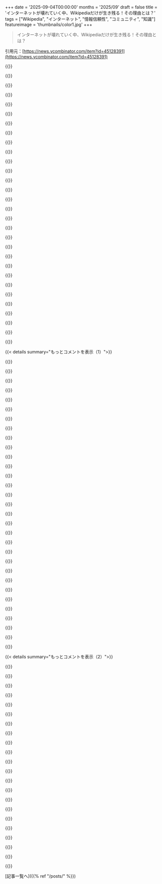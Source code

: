 +++
date = '2025-09-04T00:00:00'
months = '2025/09'
draft = false
title = 'インターネットが壊れていく中、Wikipediaだけが生き残る！その理由とは？'
tags = ["Wikipedia", "インターネット", "情報信頼性", "コミュニティ", "知識"]
featureimage = 'thumbnails/color1.jpg'
+++

> インターネットが壊れていく中、Wikipediaだけが生き残る！その理由とは？

引用元：[https://news.ycombinator.com/item?id=45128391](https://news.ycombinator.com/item?id=45128391)




{{<matomeQuote body="記事のアーカイブはこちらで読めるよ！<br>https://archive.is/rXgsz" userName="krunck" createdAt="2025/09/04 15:35:31" color="">}}




{{<matomeQuote body="最近、Wikipediaを“インターネット最後の良心”って言うトレンドがあるよね。素晴らしいのは分かるし、俺もWikimedia関連にめっちゃ時間使ってる。でも、Wikipediaを持ち上げすぎる記事は危険だと思うんだ。完璧じゃないし、完全に中立でも信頼できるわけでもない、欠点はあるよ。Wikipediaの本当の良さは、みんなが毎日少しずつ良くしようと頑張ってる“進行中のプロジェクト”であること。まだゴールじゃないし、永遠にゴールには到達しないだろうけど、毎日少しずつでも近づいていく。そこがWikipediaのすごいとこだよ。" userName="bawolff" createdAt="2025/09/04 16:49:58" color="#ff5c5c">}}




{{<matomeQuote body="知識合意システムに、俺らが合理的に期待できるのはこれくらいだと思うな。実際、“科学”が基づいてる価値観と同じで、毎日最善を尽くして改善し続けるってことだね。これより良いものが実際に運用されるのは想像しにくい。もっと多くを望んだり、現実が理想に及ばないと感じるのは簡単だけど、俺たちは今の混沌とした現実に生きてるんだ。Wikipedia万歳！" userName="xorvoid" createdAt="2025/09/04 17:50:11" color="#785bff">}}




{{<matomeQuote body="“科学”が基づいてる価値観と同じで、毎日最善を尽くして改善し続けるって話だけど、科学者たちは「真実（Truth）」なんてないって気づいてるんだよ。それは、どんどん良いモデルで真実に近づいていくシリーズがあるだけなんだ。でも哲学者はまだ「真実（Truth）」について話してるから、メッセージが届いてないみたい。俺たちが常に使ってる「穴だらけの抽象化（leaky abstractions）」がある限り、「真実（Truth）」を捉えることはできない。どこからも見えない視点なんてないからね。" userName="visarga" createdAt="2025/09/04 18:26:50" color="#45d325">}}




{{<matomeQuote body="Wikipediaは、かなり偏っていて、不利な事実に基づいた情報に対して、すべての要件を満たしていても自動的に削除され、異議を申し立てられないことがよくある。多くのページは縄張り争いのせいで事実上編集できない状態だ。漠然とした社会政治的なものは機能的に検閲されてて、Wikipediaもそれについて何もしてないんだよ。俺はあんまり行かなくなったな。" userName="citizenpaul" createdAt="2025/09/05 03:44:06" color="#ff33a1">}}




{{<matomeQuote body="うん、Wikipediaは本当に祝う価値があるよね。前の人の気持ちも分かるけど、純粋主義に陥りすぎると喜びの瞬間がなくなっちゃうから気をつけよう。" userName="abnercoimbre" createdAt="2025/09/04 18:08:45" color="">}}




{{<matomeQuote body="見ず知らずの人からの自主的な貢献と、不完全な監視っていうモデルが部分的にでも機能してるのは奇跡だね。この現象を研究することで、画期的な科学が生まれるかもしれないよ。" userName="mdp2021" createdAt="2025/09/04 17:07:48" color="">}}




{{<matomeQuote body="Wikipediaは批判することもできるし、称賛することもできるよ。" userName="sshine" createdAt="2025/09/04 21:16:15" color="">}}




{{<matomeQuote body="何かを誇りに思って誰かに話したら、良いねって言いながらも必ず何かケチをつけるやついるじゃん？これってまさにそんな感じだよ。マジで不必要。時と場所を考えてほしいね。" userName="xeromal" createdAt="2025/09/05 02:52:16" color="">}}




{{<matomeQuote body="Wikipediaのファンで、若い頃は記事をたくさん書いたんだ。でも人気が出るにつれて環境が敵対的になって、貢献するのが楽しくなくなっちゃった。<br>寄付のお願いも頻繁だけど、資金は十分あるんじゃないかな。批判は愛情の証だよ。" userName="sshine" createdAt="2025/09/05 03:44:56" color="">}}




{{<matomeQuote body="OpenStreetMapもネット上の良いものの一つだと思うよ。Wikipediaほど影響力はないし、運営も少し粗いけど、悪い企業に乗っ取られたり、変な方向に影響されたりするのをよく避けてるんだ。" userName="stevage" createdAt="2025/09/05 12:25:21" color="">}}




{{<matomeQuote body="科学者が”真実”はなくて、それを近似するより良いモデルだけって言ってるけど、ちょっと同意できないな。<br>エラーの可能性なく知識を生み出す手順がないってことなら分かるけど、”真実”が存在しないわけじゃないんだ。" userName="tshaddox" createdAt="2025/09/04 20:08:37" color="">}}




{{<matomeQuote body="Wikipediaってひどいよ。俺は管理者掲示板とか、オーストラリアのコミュニティとか、大事なことたくさん始めたのに永久追放されたんだ。オーストラリアの女性について記事を何十も書いたけど、誰も気にしなかった。<br>奴らは大体ひどいイジメっ子で負け犬だよ。記事作成よりURL修正とかカテゴリ分類ばっかりやってる。BrownHairedGirlっていう最悪な奴もいたけど、そいつも追放されたみたい。" userName="chris_wot" createdAt="2025/09/05 05:38:01" color="">}}




{{<matomeQuote body="偏りのないものなんて存在しないよ。それは単に君の偏見と合わないだけかもしれないね。" userName="LastTrain" createdAt="2025/09/05 03:50:26" color="">}}




{{<matomeQuote body="宇宙に公理的に真実で正しいものはほとんどない。数学くらいかな。僕らが知ってること全ては、結局合意なんだよ。<br>”真実”ってのは、僕らがそうだと同意するもので、宇宙は本当の真実を提供してくれない。<br>僕らの最も優れた頭脳が合意する最高の推測が、僕らが知っていることなんだ。" userName="estimator7292" createdAt="2025/09/04 21:22:46" color="#45d325">}}




{{<matomeQuote body="”事実上正しい情報が全ての要件を満たしても削除される”って言ってたけど、それってどんな例があるの？" userName="ragazzina" createdAt="2025/09/05 10:30:35" color="">}}




{{<matomeQuote body="Wikipediaの第一法則（ゼロ番目の法則）ってのは、理論上は絶対に成り立たないのに、実際には動いてるってことだよ。" userName="e3bc54b2" createdAt="2025/09/04 18:16:02" color="#ff5733">}}




{{<matomeQuote body="＞「真実じゃなければ、それは何？」って問いへの誤解があるね。科学者が追ってるのは真実じゃなくて事実なんだ。真実は文脈で変わるけど、事実は議論の余地がない。例えば、画面が緑に見えても、色覚異常の人には茶色に見えるかも。緑も赤も同時に真実になり得るけど、事実は、ある特定のEM周波数の混合が表示されてて、各々の脳がそれを違う風に解釈してるってことなんだよ。" userName="inetknght" createdAt="2025/09/04 20:55:18" color="#45d325">}}




{{<matomeQuote body="俺が映画や音楽をタダで手に入れるのは著作権侵害で良いのに、MetaがLLMの学習のために本をタダで手に入れるのは著作権侵害でダメなの？っていう皮肉だね。" userName="fkyoureadthedoc" createdAt="2025/09/05 13:53:06" color="#45d325">}}




{{<matomeQuote body="「ランダムな編集者」ってのは最初だけだったと思うよ。もう普通の人がWikipediaをそんなに編集できるとは思えないな。これはこれで良い面もあるけど、「ランダムな段階」はもう過去の話だよね。" userName="ozim" createdAt="2025/09/04 17:43:18" color="">}}




{{<matomeQuote body="完全に公平な資料を作るのは無理だよね、そりゃ。少なくとも俺が知ってるのは、自分の政治的立場を広めるためにWikipediaを使ってるって公言してて、反対意見を黙らせようとして仲裁の的になってる人が一人いる。でも、これはその話じゃないんだよ。" userName="Levitz" createdAt="2025/09/05 09:28:38" color="#ff33a1">}}




{{<matomeQuote body="Wikipediaの編集者って、中立的な視点に熱心な人もいれば、自分の利己的な目的でやってる人もいる。でも、もし俺が一生懸命にNPOV（中立的な視点）の記事を書こうとしても、あなたとは中立の考え方が違うから、やっぱり偏ってるって思われちゃうだろうね。ここに書かれてる一部の過激な意見（プロパガンダとか）を見ると、みんな自分と違う世界観の人が書いた記事を読んでるだけなんじゃないかなって思うんだ。不公平感とか陰謀論じみた考えが、俺には本当に理解できないよ。" userName="LastTrain" createdAt="2025/09/05 12:44:11" color="#ff33a1">}}




{{<matomeQuote body="＞宇宙には公理的に真実で正しいものはほとんどない。数学だけがそうだけど、あれは別カテゴリだね。俺の考えでは、数学（広義で）が正しいのは公理的な決定によるものなんだ。その決定の結果、俺たちは想像できるすべてを表現できない数学（例：選択公理／ZFCを見て）を実践することになる。今日人類が実践している数学は、公理を自己矛盾せず、観察可能な現象を説明するのに役立つように調整した結果だよ。この数学が普遍的または絶対的に正しいとは信じてない、ただ局所的にね。" userName="postmodern100" createdAt="2025/09/04 21:32:09" color="#ff33a1">}}




{{<matomeQuote body="自分と違う信念の人たちを、ひどい、邪悪な、憎むべき、真実嫌いの過激派だってバカげて歪曲するのって、あんたが戦ってるはずの「過激主義」や「思想的な敵を破壊しようとすること」そのものだって気づかないの？この皮肉がどうして分からないんだい？" userName="thegrim33" createdAt="2025/09/05 00:59:47" color="#ff33a1">}}




{{<matomeQuote body="意図せず偏見が入っちゃうのと、プロが意図的に仕込むプロパガンダとは違うんだよ。プロパガンダは事故なんかじゃないからね。" userName="d0mine" createdAt="2025/09/05 04:58:17" color="#ff5733">}}




{{<matomeQuote body="俺はWikipediaの記事を、ログインしなくても普段から編集してるよ。問題になりがちな、議論の的になってる記事なんて、全体のほんの一部なんだから。" userName="masfuerte" createdAt="2025/09/04 18:38:38" color="">}}




{{<matomeQuote body="昔Wikipediaの編集してたんだけど、特定のトロール集団が国際法に反する情報を推し進めてて、それに抵抗するのに疲れて辞めちゃったよ。" userName="2Gkashmiri" createdAt="2025/09/05 04:45:42" color="#38d3d3">}}




{{<matomeQuote body="強力な組織には甘いのに、個人には厳しいなんておかしいよね。見方を変えれば、すぐに共通点が見えてくるはずだよ。" userName="torium" createdAt="2025/09/05 14:09:06" color="">}}




{{<matomeQuote body="『1+1=2』とか『7は素数』みたいな、普遍的に正しいって言えることってあるんじゃないかな？" userName="ironSkillet" createdAt="2025/09/05 02:22:06" color="">}}




{{<matomeQuote body="最近、アメリカの下院共和党がWikipediaに一部の編集者の名前を明かすよう求めたってニュースがあったの、知ってる？URLはこれね: https://truthout.org/articles/house-republicans-investigate-..." userName="Zaheer" createdAt="2025/09/04 19:15:21" color="#38d3d3">}}




{{< details summary="もっとコメントを表示（1）">}}

{{<matomeQuote body="初期のインターネットユーザーじゃないけど、匿名性が重要だった理由がよくわかるよ。リアルでもオープンにしてるけど、政府とか会社がオンラインでの行動に何か影響を与えるのは勘弁してほしいな。" userName="Cthulhu_" createdAt="2025/09/05 08:35:39" color="#ff33a1">}}




{{<matomeQuote body="あちこちに聖書を置いたり、図書館から本を撤去したり、今度はWikipediaの編集者の名前を暴こうとしたりさ。ゆっくりだけど、着実に奴らの計画は進んでるよ。" userName="Jean-Papoulos" createdAt="2025/09/05 06:28:28" color="">}}




{{<matomeQuote body="連中は何十年も前から長期的な計画を実行してたけど、最近の動きの速さを見ると、賢い人が増える前に物事をロックダウンしようとしてるんじゃないかなって感じるよ。" userName="SlowTao" createdAt="2025/09/05 07:54:48" color="">}}




{{<matomeQuote body="Wikipediaは特定の情報源としてはいいんだけど、政治的な話題は特定の偏りがあるね。一番参考になるのは『Talk』ページだよ。そこには載ってないけど載せるべき情報とか、載ってるけど載せるべきじゃない情報が議論されてるからね。" userName="Whoppertime" createdAt="2025/09/04 21:02:15" color="#785bff">}}




{{<matomeQuote body="それって具体的な例があるの？僕としてはWikipediaって結構公平で、事実に基づいてると思うけどな。『NPOV』ポリシーもあるし、これだけ多様な問題がある中で偏りがないのはすごいと思うよ。URLはこれね: https://en.m.wikipedia.org/wiki/Wikipedia:Neutral_point_of_v..." userName="savef" createdAt="2025/09/04 21:07:03" color="#45d325">}}




{{<matomeQuote body="政治的な話題になると、編集者は左寄りのメディアを参考にすることが多くて、右寄りのソースとのバランスが取れてないんだ。アメリカ人じゃない僕からすると、これはすごく明らかだよ。Reutersですら、今や明らかに左寄りだもんね。" userName="krmboya" createdAt="2025/09/05 02:49:08" color="#45d325">}}




{{<matomeQuote body="Human Anusページのトークアーカイブは、20年分の穴フェチの人たちと、自分の写真をアップロードしようとした人たちでカオスになってるんだってさ。" userName="fishmicrowaver" createdAt="2025/09/04 21:09:16" color="">}}




{{<matomeQuote body="ディックピクチャーをアップロードする人向けの警告文、マジ面白いよ。これ見て→ https://commons.wikimedia.org/wiki/Template:Nopenis" userName="bawolff" createdAt="2025/09/04 21:46:54" color="#38d3d3">}}




{{<matomeQuote body="Wikipedia/Wikimediaのアップロードに自動でNSFW/ヌード検出器ってあるのかな？これだけ規模が大きければありそうだけど、実際どうなんだろう。君、前にWikipediaの.onion URLの提案見てた時にユーザーページで見かけたから、詳しいかと思って聞いてみたよ。" userName="aspenmayer" createdAt="2025/09/05 01:30:59" color="">}}




{{<matomeQuote body="「政治的なことを聞くと、特定の意見に偏る」っていうけど、政治的な論争を公平にまとめるのに、Wikipediaより良いものってあるのかな？チャーチルの「民主主義は最悪の政治形態だ。これまで試されてきた他の全ての政治形態を除けばだが」って言葉を思い出すよ。" userName="tim333" createdAt="2025/09/05 12:19:13" color="#ff5733">}}




{{<matomeQuote body="自動検出器は知らないな。基本は手動レビューだと思うよ。WikimediaのNSFW画像は、議論の的になりやすい問題なんだ。必要なケースもあるけど、どこまで許すかってのはかなり揉める。Wikipediaは伝統的に検閲反対の立場だよ。そういえば、創設者のJimmy Walesがヌードを含む古典芸術を大量に削除しようとして、ユーザー権限を剥奪されたことがあったな。児童性的虐待画像には自動フィルターがあるけど、詳細不明。もし反応したらFBIに通報されるんじゃないかな。" userName="bawolff" createdAt="2025/09/05 02:41:29" color="#ff5c5c">}}




{{<matomeQuote body="Jimmyの権限剥奪は聞いたことあったけど、理由までは知らなかったんだ。将来の批判や法的な問題を防ごうとしたんだろうけど、まあ、代表者って大変だよね。彼の両手を縛っておくことで、彼がやったと言えるようにするのは理にかなってるのかも。個人の権威と集団の権威の面白い関係だ。NSFW画像の処理担当者には本当に頭が下がるよ。大変で重要な仕事だよね。" userName="aspenmayer" createdAt="2025/09/05 02:48:10" color="">}}




{{<matomeQuote body="Wikipediaが完全に否定された優生学の議論をオウム返ししないことに、そんなに怒ってるの？" userName="creatonez" createdAt="2025/09/05 05:51:35" color="#785bff">}}




{{<matomeQuote body="[NSFW] https://en.wikipedia.org/wiki/Wikipedia:Wikipedia_Signpost/2... に、この問題のまとめがあるよ。Foxニュースが当時、Wikipediaがポルノだらけだって報道してたみたいだね。Jimmyが削除したのは、1800年代のちょっときわどい芸術作品がいくつかで、他は性教育的なものか、露出趣味的なものだろうけど、一番の問題は、彼が正規の手続きを踏まずに単独で削除したことなんだ。" userName="bawolff" createdAt="2025/09/05 03:41:47" color="#45d325">}}




{{<matomeQuote body="Reutersって左寄りなの？どうして？ニュース配信社だし、俺が見た限りじゃ、単に事実をまとめてるだけに見えるけどな。今、一番議論になりそうな記事をいくつか見てみたけど、公平に見えるよ。例えばこれ→ https://www.reuters.com/world/us/dozens-detained-us-immigrat... とこれ→ https://www.reuters.com/world/middle-east/what-would-wider-r...。Wikipediaでも信頼できる情報源ってなってるしね。CNNやThe Wall Street Journalとも比較してみたけど、Reutersは「概ね信頼できる」って評価だね。" userName="nl" createdAt="2025/09/05 05:56:04" color="#ff5733">}}




{{<matomeQuote body="「優生学」に飛躍した時点で俺の言いたいことが証明されちゃったね。" userName="ljsprague" createdAt="2025/09/05 08:16:24" color="">}}




{{<matomeQuote body="ポリシーが中立でも記事自体が中立になるとは限らないよ。事実と意見の境界線は曖昧だし、特定の視点にどれだけ注力するかで印象は大きく変わる。たとえ中立を心がけても、周りの文化の影響を受けるのは避けられないんだ。" userName="crote" createdAt="2025/09/04 21:26:42" color="#ff33a1">}}




{{<matomeQuote body="他の人はReutersじゃなくてAPのことを言ってるんじゃないかな。APは2016年頃からどんどん左寄りになってて、編集ガイドラインでもそれが明らか。 respected bias ratings (https://www.allsides.com/media-bias/media-bias-chart) でもバイアスが認められてるよ。Reutersは通常中道とされてるけどね。" userName="SilverElfin" createdAt="2025/09/05 06:38:38" color="#ff5733">}}




{{<matomeQuote body="詳しい解説ありがとう！でも、ファイルの内容じゃなくて、手順を踏まずに一人で削除したことが問題だったんでしょ？その結果、Wikipediaのポリシーは何か変わったのかな？もしそうなら、どのポリシー？以前のTor On...の議論のリンク見つけたよ。これはどうなったの？助成金申請見つけたけど、アカウント登録が必要みたい。<br>https://meta.wikimedia.org/wiki/Grants_talk:IdeaLab/A_Tor_On...<br>https://meta.wikimedia.org/wiki/Grants:IdeaLab/A_Tor_Onion_S..." userName="aspenmayer" createdAt="2025/09/05 04:41:38" color="">}}




{{<matomeQuote body="Ground.newsはかなり良いサービスだよ。出版物の横にバイアスメーターがあって、視野狭窄を防ぐツールも提供してる。Wikipediaにはそういう対策がないんだ。政治関連のページは完全に乗っ取られちゃってて、中立性を保つ仕組みがない。むしろ、WikiProjects、Arbitration Committees、Administratorsなんかは権限が強固だから、一度左翼アメリカ政治バイアスに傾くと元に戻すのは無理だよ。" userName="Gareth321" createdAt="2025/09/05 14:04:08" color="#785bff">}}




{{<matomeQuote body="人種とIQの関連性に関するデマが本質的に優生学的な主張だってことを正しく認識できず、すぐに煙に巻こうとした時点で、俺の言いたいことが証明されちゃったね。" userName="creatonez" createdAt="2025/09/05 08:39:59" color="">}}




{{<matomeQuote body="何か具体的な例はある？履歴は公開されてるんだから、リンクするの簡単でしょ、たぶん。" userName="noman-land" createdAt="2025/09/04 22:43:13" color="">}}




{{<matomeQuote body="興味があるかもしれない定量的な分析だよ: https://davidrozado.substack.com/p/is-wikipedia-politically-..." userName="voldacar" createdAt="2025/09/05 19:57:04" color="#785bff">}}




{{<matomeQuote body="過激な右翼偏向じゃないメディアを全部「左翼」とラベリングするのは説得力がないよ。" userName="guelo" createdAt="2025/09/05 04:49:51" color="">}}




{{<matomeQuote body="ワシントン・レッドスキンズの名称論争で、「redskin」が17〜18世紀にも蔑称だったというWikipediaの記事に疑問を呈してる。WP:SYNTH違反だと思ったけど、編集しようとしたら妨害されたんだって。政治的なページにはこういう歪みが結構あるって指摘してるよ。<br>左右の独裁者の記事でポジティブ・ネガティブな記述を比較してみろって提案もしてる。" userName="will4274" createdAt="2025/09/05 04:11:26" color="#ff5c5c">}}




{{<matomeQuote body="Wikipediaのポリシー変更は知らないけど、削除されたファイルのほとんどは元に戻ってるよ（https://commons.wikimedia.org/w/index.php?title=Special:Log&...）。<br>今、匿名ユーザーのIPアドレス表示をやめようとしてて、それがTorからのアクセスにもつながるかもね。でもTorの隠しサービスはread-onlyなら誰も反対しないだろうけど、実現させるのは難しいみたい。WMFの助成金プロセスは技術開発とズレてるんだって。" userName="bawolff" createdAt="2025/09/05 10:28:17" color="#ff33a1">}}




{{<matomeQuote body="ロイターが左翼って言われるの、びっくりなんだけど。<br>最近、極右のプロパガンダに乗らないメディアは全部「左翼」って呼ばれる傾向があるのが心配だね。Piers Morganがイスラエルを批判しただけでリベラル扱いされたって例も出してるよ。" userName="komali2" createdAt="2025/09/05 06:07:51" color="">}}




{{<matomeQuote body="「現実はよく知られたリベラルな偏りがある」って言葉を思い出すね。" userName="EE84M3i" createdAt="2025/09/05 07:59:34" color="">}}




{{<matomeQuote body="最初のコメントで「redskin」が当時も蔑称だったとWikipediaが断言してるって話だけど、今の記事を見るともっと微妙な議論がされてるみたいだよ。<br>19世紀から20世紀にかけて蔑称になったことや、ネイティブアメリカン自身が使ってた「良性」な言葉だったって説もあるって書いてあるね。最初の人の要約は合ってるけど、Wikipediaの記事は「曖昧さがない」とは言ってないって反論してる。" userName="nl" createdAt="2025/09/05 06:06:28" color="#785bff">}}




{{<matomeQuote body="Wikipediaの政治記事について「おかしい」って言う人は多いけど、具体的な例を出すことはほとんどないよね。" userName="adzm" createdAt="2025/09/05 01:37:18" color="">}}

{{</details>}}




{{< details summary="もっとコメントを表示（2）">}}

{{<matomeQuote body="丁寧な返信ありがとう！匿名ユーザーのIP隠蔽やTor関連の話、関心あるよ。<br>個人的な話だけど、VPN使ってたらWikipediaの自分のユーザーページも編集できなくてイライラしてる。Tor版Wikipediaは技術的に可能だけど、制度的なサポートが足りないんだよね。<br>Torの評判が悪いせいで、もっと良い用途に活かされないのが残念。Read-onlyでもいいから.onion版Wikipediaがあれば世界にとってすごく有益だって思うよ。<br>ジャーナリストとして、VPNは外せないからね。" userName="aspenmayer" createdAt="2025/09/05 16:12:45" color="#ff5c5c">}}




{{<matomeQuote body="「Wikipediaは人類史上最大の知識の集大成」って記事にあったけど、アメリカ議会図書館の蔵書数を見たら、そっちの方がずっと多いじゃん。" userName="djoldman" createdAt="2025/09/04 16:30:50" color="#785bff">}}




{{<matomeQuote body="「集大成（compendium）」って、図書館みたいに色々なものを集めた「コレクション」じゃなくて、百科事典みたいに一つにまとまって整理された「参照資料」のことだよ。前のコメントの人はそこを勘違いしてるんじゃないかな。" userName="Jordan-117" createdAt="2025/09/04 16:44:34" color="#ff33a1">}}




{{<matomeQuote body="Merriam Websterの「COMPENDIUM」の定義って「より大きな作品や知識分野の簡潔な要約」なんだって。<br>図書館はもっと広範だけど、Wikipediaとは目的が違うんだよね。Wikipediaの質の高さって、要約する知識量に対してコンパクトにまとまっている点にあるとさえ言えるんじゃないかな。" userName="dmbche" createdAt="2025/09/04 20:39:53" color="#38d3d3">}}




{{<matomeQuote body="「目録化された書籍や印刷物」と「人類の知識の綱要」は全然別物だよ。前者はアーカイブで、後者は百科事典だからね。<br>Wikipediaには1920年代の新聞の現物はないけど、その時代のイベント記事があって、その新聞にリンクされてたりするでしょ。<br>どっちもすごく大事だけど、Wikipediaはアーカイブ（デジタル化されてるか、少なくとも参照できるもの）なしでは今のような形では存在できないんだよ。" userName="Cthulhu_" createdAt="2025/09/05 08:33:56" color="#45d325">}}




{{<matomeQuote body="この比較に反対する人たちも、Stack Overflowには約2400万もの公開された質問があることを考えてみてほしいな。しかも、それは（理論上）プログラミングのことだけなんだよ！" userName="zahlman" createdAt="2025/09/05 13:41:32" color="#ff33a1">}}




{{<matomeQuote body="「Wikipediaの大部分はポップカルチャーで、それを知識とは呼ばない」って意見があるけど、なんでそう思うの？" userName="rimunroe" createdAt="2025/09/04 17:11:33" color="">}}




{{<matomeQuote body="あなたのコメントが主観的で客観的に間違ってることは置いといて、ポップカルチャーだって知識の一部だよ。" userName="bilekas" createdAt="2025/09/04 17:11:05" color="#38d3d3">}}




{{<matomeQuote body="すべての文化は、かつてはポップだったんだよ。" userName="MitPitt" createdAt="2025/09/04 17:43:46" color="#ff33a1">}}




{{<matomeQuote body="Christian Bibleの本や箇所を中立的な場所で調べられるのはすごく便利だよね。誰かとその話をする時に参照点になるからさ。" userName="01HNNWZ0MV43FF" createdAt="2025/09/04 19:40:14" color="">}}




{{<matomeQuote body="https://www.skepticsannotatedbible.com/っていうサイトがあるよ。" userName="UncleSlacky" createdAt="2025/09/04 20:11:10" color="#ff33a1">}}




{{<matomeQuote body="これってさ、そもそもどのbibleを使うべきかを知ってないとダメなんじゃない？" userName="BlueTemplar" createdAt="2025/09/05 07:21:06" color="#785bff">}}




{{<matomeQuote body="翻訳ごとの違いはだいたいごくわずかだよ。意味に大きな違いがあるところはほとんどないね。" userName="spauldo" createdAt="2025/09/05 08:29:08" color="">}}




{{<matomeQuote body="正直、ネットワークプロトコルを実装しなきゃいけない時にまず最初に見る場所だよ。" userName="LtWorf" createdAt="2025/09/04 16:48:51" color="">}}




{{<matomeQuote body="Wikipediaのネットワークプロトコルに関する記事は2010年くらいからずっと最高で、俺の定番なんだ。本当に過小評価されすぎ。昔、UDPの上にレイヤー7プロトコルを実装しなきゃいけなくて、UDPやIPパケットの詳細を理解するのにすごく助けられたんだ。ルーターの設定まで必要で、IPフラグメンテーションには本当に困ったよ。（委員会で設計されたプロトコルって嫌だね D-:)）" userName="freedomben" createdAt="2025/09/04 16:55:10" color="#38d3d3">}}




{{<matomeQuote body="うん、Wikipediaの弱い部分の多くは、政治的な論争に関係するか、編集者がそこまで気にしてないことなんだよね。" userName="jowea" createdAt="2025/09/05 14:06:48" color="">}}




{{<matomeQuote body="そうそう。トラブルシューティングのために、生SMTPでメールを送る方法を調べたことが何度もあるんだよ…" userName="mschuster91" createdAt="2025/09/04 16:54:55" color="#ff5733">}}




{{<matomeQuote body="…それとは対照的に、ほんの数時間前、LLMに似たような分野でデタラメを言われたんだ。これは、人間の貢献も自動参照も、どちらも情報源に根ざしていて、それを中心に考えるべきだっていうことを示してると思う。将来の情報提示の一部は、「本のページ」にハイパーリンクすることになるべきだね。" userName="mdp2021" createdAt="2025/09/04 17:12:25" color="#785bff">}}




{{<matomeQuote body="「要出典」" userName="UtopiaPunk" createdAt="2025/09/04 16:45:11" color="">}}




{{<matomeQuote body="自分を責任あるリーダーだと思い込んでるイデオロギー主義者たちが、Wikipediaの相対的なオープンさを攻撃するのは必然だったんだよ。だから、それを維持するために寄付することがますます重要になるんだ。僕は毎月2ドル入れてるよ。少しでも侵略者から砦を守る手助けになるからね。犯罪者が支配する世界では、真実を語ることが犯罪になるんだ。" userName="damnesian" createdAt="2025/09/05 13:54:16" color="#ff33a1">}}




{{<matomeQuote body="Wikipediaにはプロパガンダがたくさんあるよ。特に知識の周縁部とか、まだ推進派も反対派も確立されてないニッチな主題でね。かなり巧妙だから、知的で賢い一般人でも騙されることがあるんだ。その主題が人気になって初めて、プロパガンダが認識されて修正されるんだよ。" userName="glitchc" createdAt="2025/09/04 19:45:07" color="">}}

{{</details>}}



[記事一覧へ]({{% ref "/posts/" %}})
